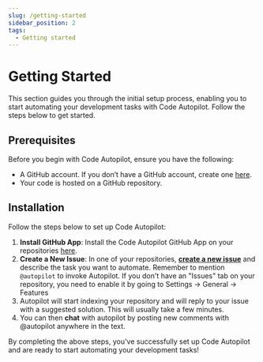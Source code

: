 ```yaml
---
slug: /getting-started
sidebar_position: 2
tags: 
  - Getting started
---
```


# Getting Started

This section guides you through the initial setup process, enabling you to start automating your development tasks with Code Autopilot. Follow the steps below to get started.

## Prerequisites

Before you begin with Code Autopilot, ensure you have the following:

- A GitHub account. If you don’t have a GitHub account, create one [here](https://github.com/join).
- Your code is hosted on a GitHub repository.

## Installation

Follow the steps below to set up Code Autopilot:

1. **Install GitHub App**: Install the Code Autopilot GitHub App on your repositories [here](https://github.com/marketplace/code-autopilot-ai-coder).
2. **Create a New Issue**: In one of your repositories, [**create a new issue**](./getting-started/create-issue) and describe the task you want to automate. Remember to mention `@autopilot` to invoke Autopilot. If you don't have an "Issues" tab on your repository, you need to enable it by going to Settings -> General -> Features
3. Autopilot will start indexing your repository and will reply to your issue with a suggested solution. This will usually take a few minutes.
4. You can then **chat** with autopilot by posting new comments with @autopilot anywhere in the text.

By completing the above steps, you've successfully set up Code Autopilot and are ready to start automating your development tasks!
